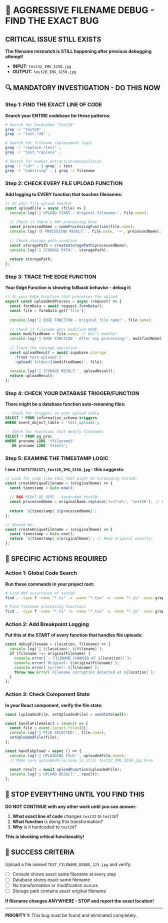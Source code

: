 # 🚨 AGGRESSIVE FILENAME DEBUG - FIND THE EXACT BUG

## CRITICAL ISSUE STILL EXISTS
**The filename mismatch is STILL happening after previous debugging attempt!**

- **INPUT:** `test32_IMG_3250.jpg`
- **OUTPUT:** `test20_IMG_3250.jpg`

## 🔍 MANDATORY INVESTIGATION - DO THIS NOW

### Step 1: FIND THE EXACT LINE OF CODE
**Search your ENTIRE codebase for these patterns:**

```bash
# Search for hardcoded "test20"
grep -r "test20" .
grep -r "test.*20" .

# Search for filename replacement logic
grep -r "replace.*test" .
grep -r "test.*replace" .

# Search for number extraction/manipulation
grep -r "\d+" . | grep -i test
grep -r "substring" . | grep -i filename
```

### Step 2: CHECK EVERY FILE UPLOAD FUNCTION
**Add logging to EVERY function that touches filenames:**

```javascript
// In your file upload handler
const uploadFile = async (file) => {
  console.log('🔴 UPLOAD START - Original filename:', file.name);
  
  // Check if there's ANY processing here
  const processedName = someProcessingFunction(file.name);
  console.log('🟡 PROCESSING RESULT:', file.name, '→', processedName);
  
  // Check storage path creation
  const storagePath = createStoragePath(processedName);
  console.log('🔵 STORAGE PATH:', storagePath);
  
  return storagePath;
};
```

### Step 3: TRACE THE EDGE FUNCTION
**Your Edge Function is showing fallback behavior - debug it:**

```javascript
// In your Edge Function that processes the upload
export const uploadAndProcess = async (request) => {
  const formData = await request.formData();
  const file = formData.get('file');
  
  console.log('🚨 EDGE FUNCTION - Original file name:', file.name);
  
  // Check if filename gets modified HERE
  const modifiedName = file.name; // Don't modify!
  console.log('🚨 EDGE FUNCTION - After any processing:', modifiedName);
  
  // Trace the storage operation
  const uploadResult = await supabase.storage
    .from('test-uploads')
    .upload(`folder/${modifiedName}`, file);
    
  console.log('🚨 STORAGE RESULT:', uploadResult);
  return uploadResult;
};
```

### Step 4: CHECK YOUR DATABASE TRIGGER/FUNCTION
**There might be a database function auto-renaming files:**

```sql
-- Check for triggers on your upload table
SELECT * FROM information_schema.triggers 
WHERE event_object_table = 'test_uploads';

-- Check for functions that modify filenames
SELECT * FROM pg_proc 
WHERE proname LIKE '%filename%' 
   OR proname LIKE '%test%';
```

### Step 5: EXAMINE THE TIMESTAMP LOGIC
**I see `1756757762371_test20_IMG_3250.jpg` - this suggests:**

```javascript
// Look for code like this that might be hardcoding test20:
const createUniqueFilename = (originalName) => {
  const timestamp = Date.now();
  
  // BUG MIGHT BE HERE - hardcoded test20:
  const processedName = originalName.replace(/test\d+/, 'test20'); // WRONG!
  
  return `${timestamp}_${processedName}`;
};

// Should be:
const createUniqueFilename = (originalName) => {
  const timestamp = Date.now();
  return `${timestamp}_${originalName}`; // Keep original exactly!
};
```

## 🎯 SPECIFIC ACTIONS REQUIRED

### Action 1: Global Code Search
**Run these commands in your project root:**

```bash
# Find ANY occurrence of test20
find . -type f -name "*.ts" -o -name "*.tsx" -o -name "*.js" -exec grep -l "test20" {} \;

# Find filename processing functions
find . -type f -name "*.ts" -o -name "*.tsx" -o -name "*.js" -exec grep -l "filename.*replace\|replace.*filename" {} \;
```

### Action 2: Add Breakpoint Logging
**Put this at the START of every function that handles file uploads:**

```javascript
const debugFilename = (location, filename) => {
  console.log(`🚨 ${location}: ${filename}`);
  if (filename !== originalFilename) {
    console.error(`💥 FILENAME CHANGED AT ${location}!`);
    console.error(`Original: ${originalFilename}`);
    console.error(`Current: ${filename}`);
    throw new Error(`Filename corruption detected at ${location}`);
  }
};
```

### Action 3: Check Component State
**In your React component, verify the file state:**

```javascript
const [uploadedFile, setUploadedFile] = useState(null);

const handleFileSelect = (event) => {
  const file = event.target.files[0];
  console.log('🔴 FILE SELECTED:', file.name);
  setUploadedFile(file);
};

const handleUpload = async () => {
  console.log('🔴 UPLOADING FILE:', uploadedFile.name);
  // Make sure uploadedFile.name is still test32_IMG_3250.jpg here
  
  const result = await uploadFunction(uploadedFile);
  console.log('🔴 UPLOAD RESULT:', result);
};
```

## 🚨 STOP EVERYTHING UNTIL YOU FIND THIS

**DO NOT CONTINUE with any other work until you can answer:**

1. **What exact line of code** changes `test32` to `test20`?
2. **What function** is doing this transformation?
3. **Why** is it hardcoded to `test20`?

**This is blocking critical functionality!**

## 🎯 SUCCESS CRITERIA

Upload a file named `TEST_FILENAME_DEBUG_123.jpg` and verify:
- [ ] Console shows exact same filename at every step
- [ ] Database stores exact same filename
- [ ] No transformation or modification occurs
- [ ] Storage path contains exact original filename

**If filename changes ANYWHERE - STOP and report the exact location!**

---

**PRIORITY 1:** This bug must be found and eliminated completely.